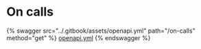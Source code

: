 # On calls

{% swagger src="../.gitbook/assets/openapi.yml" path="/on-calls" method="get" %}
[openapi.yml](../.gitbook/assets/openapi.yml)
{% endswagger %}
